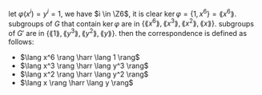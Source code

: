 let $\varphi (x^i)=y^i=1$, we have $i \in \Z6$, it is clear $\ker \varphi=\{1,x^6\}=\lang x^6 \rang$. subgroups of $G$ that contain $\ker \varphi$ are in $\{\lang x^6 \rang,\lang x^3 \rang,\lang x^2 \rang,\lang x \rang\}$. subgroups of $G'$ are in $\{\lang 1 \rang,\lang y^3 \rang,\lang y^2 \rang,\lang y \rang\}$. then the correspondence is defined as follows:
- $\lang x^6 \rang \harr \lang 1 \rang$
- $\lang x^3 \rang \harr \lang y^3 \rang$
- $\lang x^2 \rang \harr \lang y^2 \rang$
- $\lang x \rang \harr \lang y \rang$